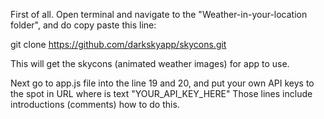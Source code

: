 First of all. Open terminal and navigate to the "Weather-in-your-location folder", and do copy paste this line:

git clone https://github.com/darkskyapp/skycons.git

This will get the skycons (animated weather images) for app to use.

Next go to app.js file into the line 19 and 20, and put your own API keys to the spot in URL where is text "YOUR_API_KEY_HERE"
Those lines include introductions (comments) how to do this.
